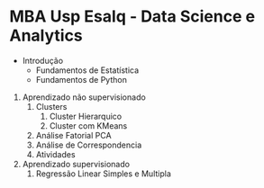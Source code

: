# MBA Usp Esalq - Data Science e Analytics

* Introdução
  * Fundamentos de Estatística
  * Fundamentos de Python
  
1. Aprendizado não supervisionado
    1. Clusters
       1. Cluster Hierarquico
       2. Cluster com KMeans
    2. Análise Fatorial PCA
    3. Análise de Correspondencia
    4. Atividades
2. Aprendizado supervisionado
   1. Regressão Linear Simples e Multipla
